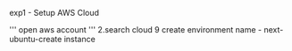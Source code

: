 exp1 - Setup AWS Cloud

'''
open aws account
'''
2.search cloud 9
create environment
name - next- ubuntu-create instance
